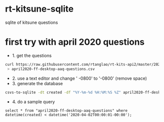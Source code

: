 # rt-kitsune-sqlite
sqlite of kitsune questions

# first try with april 2020 questions

* 1\. get the questions

```bash
curl https://raw.githubusercontent.com/rtanglao/rt-kits-api2/master/2020BYMONTH/sorted-all-desktop-en-us-2020-04-01-2020-04-30-firefox-creator-answers-desktop-all-locales.csv\
 > april2020-ff-desktop-aaq-questions.csv
```

* 2\. use a text editor and change ' -0800' to '-0800' (remove space)
* 3\. generate the database
```bash
csvs-to-sqlite -dt created -df "%Y-%m-%d %H:%M:%S %Z" april2020-ff-desktop-aaq-questions.csv april2020-ff-desktop-aaq-questions.db
```
* 4\. do a sample query
```sqlite
select * from "april2020-ff-desktop-aaq-questions" where datetime(created) < datetime('2020-04-02T00:00:01-00:00');

```

